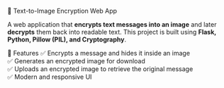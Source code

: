 🔐 Text-to-Image Encryption Web App

A web application that **encrypts text messages into an image** and later **decrypts** them back into readable text. This project is built using **Flask, Python, Pillow (PIL), and Cryptography**.

🚀 Features
✅ Encrypts a message and hides it inside an image  
✅ Generates an encrypted image for download  
✅ Uploads an encrypted image to retrieve the original message  
✅ Modern and responsive UI 
